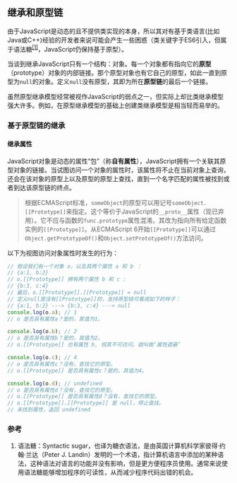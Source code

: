 ## 继承和原型链

由于JavaScript是动态的且不提供类实现的本身，所以其对有基于类语言(比如Java或C++)经验的开发者来说可能会产生一些困惑（类关键字于ES6引入，但属于语法糖<sup>[[1]](#footnote-1)</sup>，JavaScript仍保持基于原型）。

当谈到继承JavaScript只有一个结构：对象。每一个对象都有指向它的**原型**（prototype）对象的内部链接。那个原型对象也有它自己的原型，如此一直到原型为`null`的对象。定义`null`没有原型，其即为所在**原型链**的最后一个链接。

虽然原型继承模型经常被视作JavaScript的弱点之一，但实际上却比类继承模型强大许多。例如，在原型继承模型的基础上创建类继承模型是相当轻而易举的。

### 基于原型链的继承
#### 继承属性
JavaScript对象是动态的属性“包”（称**自有属性**），JavaScript拥有一个关联其原型对象的链接。当试图访问一个对象的属性时，该属性将不止在当前对象上查询，还会在该对象的原型上以及原型的原型上查找，直到一个名字匹配的属性被找到或者到达该原型链的终点。

> 根据ECMAScript标准，`someObject`的原型可以用记号`someObject.[[Prototype]]`来指定。这个等价于JavaScript的`__proto__`属性（现已弃用）。它不应与函数的`func.prototype`属性混淆。其改为指向所有给定函数实例的`[[Prototype]]`。从ECMAScript 6开始`[[Prototype]]`可以通过`Object.getPrototypeOf()`和`Object.setPrototypeOf()`方法访问。

以下为视图访问对象属性时发生的行为：
```javascript
// 假设我们有一个对象 o，以及其两个属性 a 和 b ：
// {a:1, b:2}
// o.[[Prototype]] 拥有两个属性 b 和 c :
// {b:3, c:4}
// 最后，o.[[Prototype]].[[Prototype]] = null
// 定义null是没有[[Prototype]]的，支持原型链可看成如下的样子：
// {a:1, b:2} ---> {b:3, c:4} ---> null
console.log(o.a); // 1
// o 是否具有属性a？是的，其值为1。

console.log(o.b); // 2
// o 是否具有属性b？是的，其值为2。
// o.[[Prototype]] 也有属性 b, 但其不可访问，就叫做‘属性遮蔽’

console.log(o.c); // 4
// o 是否具有属性c？没有，查找它的原型。
// o.[[Prototype]] 是否具有属性c？是的，其值为4。

console.log(o.d); // undefined
// o 是否具有属性d？没有，查找它的原型。
// o.[[Prototype]] 是否具有属性d？没有，查找它的原型。
// o.[[Prototype]].[[Prototype]] 是 null，停止查找。
// 未找到属性，返回 undefined
```

### 参考
1.  <a name="footnote-1"></a>语法糖：Syntactic sugar，也译为糖衣语法，是由英国计算机科学家彼得·约翰·兰达（Peter J. Landin）发明的一个术语，指计算机语言中添加的某种语法，这种语法对语言的功能并没有影响，但是更方便程序员使用。通常来说使用语法糖能够增加程序的可读性，从而减少程序代码出错的机会。

